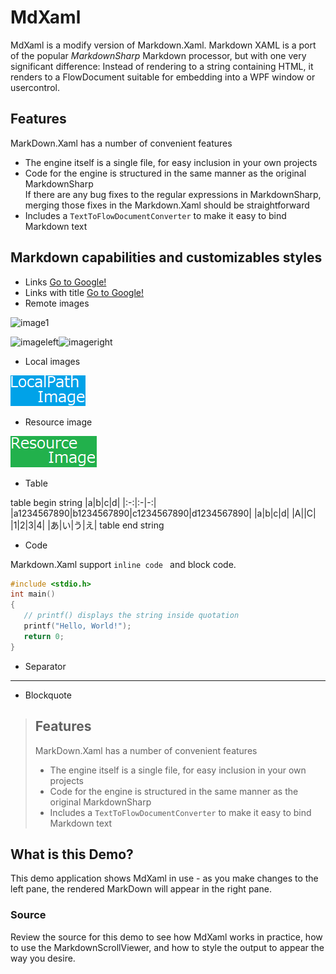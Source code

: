 ﻿# MdXaml #

MdXaml is a modify version of Markdown.Xaml.
Markdown XAML is a port of the popular *MarkdownSharp* Markdown processor, but 
with one very significant difference: Instead of rendering to a string 
containing HTML, it renders to a FlowDocument suitable for embedding into a 
WPF window or usercontrol.

## Features ##

MarkDown.Xaml has a number of convenient features

* The engine itself is a single file, for easy inclusion in your own projects
* Code for the engine is structured in the same manner as the original MarkdownSharp  
If there are any bug fixes to the regular expressions in MarkdownSharp, merging those fixes in the Markdown.Xaml should be straightforward
* Includes a `TextToFlowDocumentConverter` to make it easy to bind Markdown text


## Markdown capabilities and customizables styles ##

* Links [Go to Google!](https://www.google.com)
* Links with title [Go to Google!](https://www.google.com "google.")
* Remote images

![image1](http://placehold.it/350x150)

![imageleft](http://placehold.it/100x150/0000FF "blue")![imageright](http://placehold.it/100x150/00FFFF "cyan")

* Local images

![localimage](LocalPath.png)

* Resource image

![ResourceImage](Asset/ResourceImage.png)

* Table

table begin string
|a|b|c|d|
|:-:|:-|-:|
|a1234567890|b1234567890|c1234567890|d1234567890|
|a|b|c|d|
|A||C|
|1|2|3|4|
|あ|い|う|え|
table end string

* Code

Markdown.Xaml support ```inline code ``` and block code.

```c
#include <stdio.h>
int main()
{
   // printf() displays the string inside quotation
   printf("Hello, World!");
   return 0;
}
```

* Separator
***

* Blockquote

> ## Features ##
> MarkDown.Xaml has a number of convenient features
> 
> * The engine itself is a single file, for easy inclusion in your own projects
> * Code for the engine is structured in the same manner as the original MarkdownSharp  
> * Includes a `TextToFlowDocumentConverter` to make it easy to bind Markdown text


## What is this Demo? ##

This demo application shows MdXaml in use - as you make changes to the 
left pane, the rendered MarkDown will appear in the right pane.

### Source ###

Review the source for this demo to see how MdXaml works in practice, how to use the MarkdownScrollViewer,
and how to style the output to appear the way you desire.

